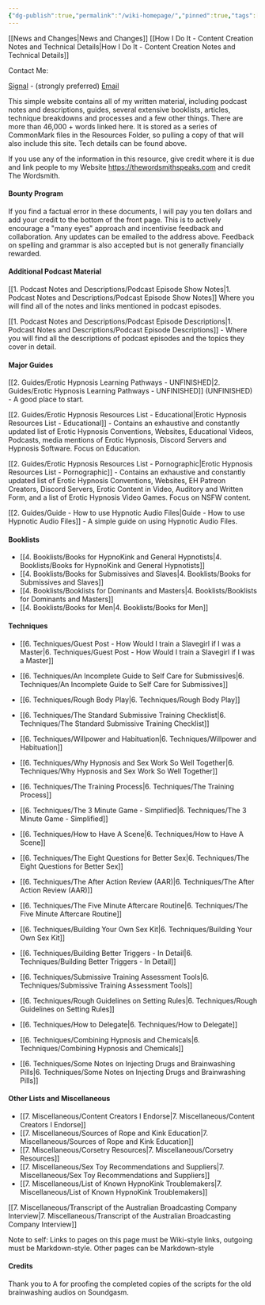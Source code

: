 ```yaml
---
{"dg-publish":true,"permalink":"/wiki-homepage/","pinned":true,"tags":["gardenEntry"]}
---
```



[[News and Changes\|News and Changes]]
[[How I Do It - Content Creation Notes and Technical Details\|How I Do It - Content Creation Notes and Technical Details]]

Contact Me:

[Signal](https://signal.me/#eu/UcSdV3OwiCh4vVO8Yv0FtEe5xh4QHRiDd4ls6pLLG-I9k64oV-tEiL1fAiWYvCo9) - (strongly preferred)
[Email](mailto:thewordsmithspeaks@pm.me)

This simple website contains all of my written material, including podcast notes and descriptions, guides, several extensive booklists, articles, technique breakdowns and processes and a few other things. There are more than 46,000 + words linked here. It is stored as a series of CommonMark files in the Resources Folder, so pulling a copy of that will also include this site. Tech details can be found above.

If you use any of the information in this resource, give credit where it is due and link people to my Website https://thewordsmithspeaks.com and credit The Wordsmith.

#### Bounty Program

If you find a factual error in these documents, I will pay you ten dollars and add your credit to the bottom of the front page. This is to actively encourage a "many eyes" approach and incentivise feedback and collaboration. Any updates can be emailed to the address above. Feedback on spelling and grammar is also accepted but is not generally financially rewarded.

#### Additional Podcast Material

[[1. Podcast Notes and Descriptions/Podcast Episode Show Notes\|1. Podcast Notes and Descriptions/Podcast Episode Show Notes]] Where you will find all of the notes and links mentioned in podcast episodes.

[[1. Podcast Notes and Descriptions/Podcast Episode Descriptions\|1. Podcast Notes and Descriptions/Podcast Episode Descriptions]] - Where you will find all the descriptions of podcast episodes and the topics they cover in detail.

#### Major Guides

[[2. Guides/Erotic Hypnosis Learning Pathways - UNFINISHED\|2. Guides/Erotic Hypnosis Learning Pathways - UNFINISHED]] (UNFINISHED) - A good place to start.

[[2. Guides/Erotic Hypnosis Resources List - Educational\|Erotic Hypnosis Resources List - Educational]] - Contains an exhaustive and constantly updated list of Erotic Hypnosis Conventions, Websites, Educational Videos, Podcasts, media mentions of Erotic Hypnosis, Discord Servers and Hypnosis Software. Focus on Education.

[[2. Guides/Erotic Hypnosis Resources List - Pornographic\|Erotic Hypnosis Resources List - Pornographic]] - Contains an exhaustive and constantly updated list of Erotic Hypnosis Conventions, Websites, EH Patreon Creators, Discord Servers, Erotic Content in Video, Auditory and Written Form, and a list of Erotic Hypnosis Video Games. Focus on NSFW content.

[[2. Guides/Guide - How to use Hypnotic Audio Files\|Guide - How to use Hypnotic Audio Files]] - A simple guide on using Hypnotic Audio Files.

#### Booklists

- [[4. Booklists/Books for HypnoKink and General Hypnotists\|4. Booklists/Books for HypnoKink and General Hypnotists]]
- [[4. Booklists/Books for Submissives and Slaves\|4. Booklists/Books for Submissives and Slaves]]
- [[4. Booklists/Booklists for Dominants and Masters\|4. Booklists/Booklists for Dominants and Masters]]
- [[4. Booklists/Books for Men\|4. Booklists/Books for Men]]

#### Techniques

- [[6. Techniques/Guest Post - How Would I train a Slavegirl if I was a Master\|6. Techniques/Guest Post - How Would I train a Slavegirl if I was a Master]]

- [[6. Techniques/An Incomplete Guide to Self Care for Submissives\|6. Techniques/An Incomplete Guide to Self Care for Submissives]]

- [[6. Techniques/Rough Body Play\|6. Techniques/Rough Body Play]]
- [[6. Techniques/The Standard Submissive Training Checklist\|6. Techniques/The Standard Submissive Training Checklist]]
- [[6. Techniques/Willpower and Habituation\|6. Techniques/Willpower and Habituation]]
- [[6. Techniques/Why Hypnosis and Sex Work So Well Together\|6. Techniques/Why Hypnosis and Sex Work So Well Together]]
- [[6. Techniques/The Training Process\|6. Techniques/The Training Process]]

- [[6. Techniques/The 3 Minute Game - Simplified\|6. Techniques/The 3 Minute Game - Simplified]]
- [[6. Techniques/How to Have A Scene\|6. Techniques/How to Have A Scene]]
- [[6. Techniques/The Eight Questions for Better Sex\|6. Techniques/The Eight Questions for Better Sex]]
- [[6. Techniques/The After Action Review (AAR)\|6. Techniques/The After Action Review (AAR)]]
- [[6. Techniques/The Five Minute Aftercare Routine\|6. Techniques/The Five Minute Aftercare Routine]]
- [[6. Techniques/Building Your Own Sex Kit\|6. Techniques/Building Your Own Sex Kit]]
- [[6. Techniques/Building Better Triggers - In Detail\|6. Techniques/Building Better Triggers - In Detail]]

- [[6. Techniques/Submissive Training Assessment Tools\|6. Techniques/Submissive Training Assessment Tools]]
- [[6. Techniques/Rough Guidelines on Setting Rules\|6. Techniques/Rough Guidelines on Setting Rules]]
- [[6. Techniques/How to Delegate\|6. Techniques/How to Delegate]]
- [[6. Techniques/Combining Hypnosis and Chemicals\|6. Techniques/Combining Hypnosis and Chemicals]]
- [[6. Techniques/Some Notes on Injecting Drugs and Brainwashing Pills\|6. Techniques/Some Notes on Injecting Drugs and Brainwashing Pills]]

#### Other Lists and Miscellaneous

- [[7. Miscellaneous/Content Creators I Endorse\|7. Miscellaneous/Content Creators I Endorse]]
- [[7. Miscellaneous/Sources of Rope and Kink Education\|7. Miscellaneous/Sources of Rope and Kink Education]]
- [[7. Miscellaneous/Corsetry Resources\|7. Miscellaneous/Corsetry Resources]]
- [[7. Miscellaneous/Sex Toy Recommendations and Suppliers\|7. Miscellaneous/Sex Toy Recommendations and Suppliers]]
- [[7. Miscellaneous/List of Known HypnoKink Troublemakers\|7. Miscellaneous/List of Known HypnoKink Troublemakers]]

[[7. Miscellaneous/Transcript of the Australian Broadcasting Company Interview\|7. Miscellaneous/Transcript of the Australian Broadcasting Company Interview]]

Note to self: Links to pages on this page must be Wiki-style links, outgoing must be Markdown-style. Other pages can be Markdown-style

#### Credits

Thank you to A for proofing the completed copies of the scripts for the old brainwashing audios on Soundgasm.